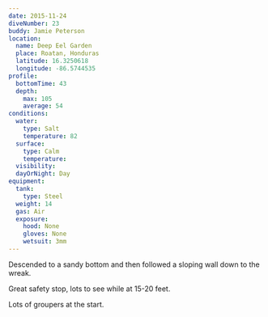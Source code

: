 ```yaml
---
date: 2015-11-24
diveNumber: 23
buddy: Jamie Peterson
location:
  name: Deep Eel Garden
  place: Roatan, Honduras
  latitude: 16.3250618
  longitude: -86.5744535
profile:
  bottomTime: 43
  depth:
    max: 105
    average: 54
conditions:
  water:
    type: Salt
    temperature: 82
  surface:
    type: Calm
    temperature:
  visibility:
  dayOrNight: Day
equipment:
  tank:
    type: Steel
  weight: 14
  gas: Air
  exposure:
    hood: None
    gloves: None
    wetsuit: 3mm
---
```

Descended to a sandy bottom and then followed a sloping wall down to the wreak.

Great safety stop, lots to see while at 15-20 feet.

Lots of groupers at the start.
